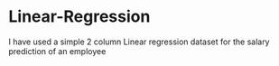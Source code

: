 # Linear-Regression
I have used a simple 2 column Linear regression dataset for the salary prediction of an employee
